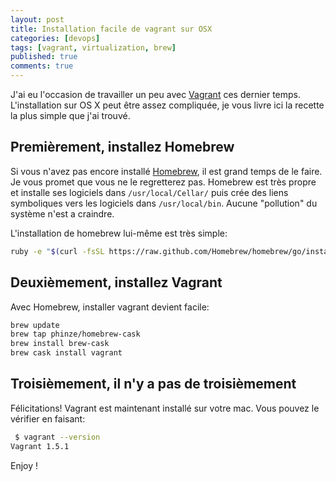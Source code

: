 ```yaml
---
layout: post
title: Installation facile de vagrant sur OSX
categories: [devops]
tags: [vagrant, virtualization, brew]
published: true
comments: true
---
```


J'ai eu l'occasion de travailler un peu avec [Vagrant](http://www.vagrantup.com) ces dernier temps. L'installation sur OS X peut être assez compliquée, je vous livre ici la recette la plus simple que j'ai trouvé.

Premièrement, installez Homebrew
--------

Si vous n'avez pas encore installé [Homebrew](http://brew.sh), il est grand temps de le faire. Je vous promet que vous ne le regretterez pas. Homebrew est très propre et installe ses logiciels dans `/usr/local/Cellar/` puis crée des liens symboliques vers les logiciels dans `/usr/local/bin`. Aucune "pollution" du système n'est a craindre.

L'installation de homebrew lui-même est très simple:

```bash
ruby -e "$(curl -fsSL https://raw.github.com/Homebrew/homebrew/go/install)"
```

Deuxièmement, installez Vagrant
--------

Avec Homebrew, installer vagrant devient facile:

```bash
brew update
brew tap phinze/homebrew-cask
brew install brew-cask
brew cask install vagrant
```

Troisièmement, il n'y a pas de troisièmement
---------
Félicitations! Vagrant est maintenant installé sur votre mac. Vous pouvez le vérifier en faisant:

```bash
 $ vagrant --version
Vagrant 1.5.1
```

Enjoy !
